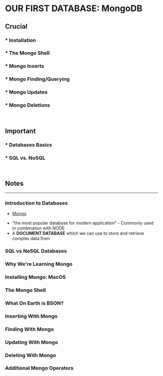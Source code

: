 # OUR FIRST DATABASE: MongoDB

## Crucial 

### * Installation
### * The Mongo Shell
### * Mongo Inserts
### * Mongo Finding/Querying
### * Mongo Updates
### * Mongo Deletions

<br>

## Important 

### * Databases Basics
### * SQL vs. NoSQL

<br>

## Notes

<hr>

### Introduction to Databases
- [Mongo](https://www.mongodb.com/)
* "the most popular database for modern application" - Commonly used in combination with NODE 
* A **DOCUMENT DATABASE** which we can use to store and retrieve complex data from

### SQL vs NoSQL Databases

### Why We're Learning Mongo

### Installing Mongo: MacOS

### The Mongo Shell

### What On Earth is BSON?

### Inserting With Mongo

### Finding With Mongo

### Updating With Mongo

### Deleting With Mongo

### Additional Mongo Operators


